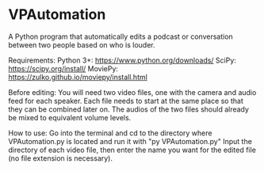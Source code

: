 # VPAutomation
A Python program that automatically edits a podcast or conversation between two people based on who is louder.

Requirements: 
Python 3+: https://www.python.org/downloads/
SciPy: https://scipy.org/install/
MoviePy: https://zulko.github.io/moviepy/install.html

Before editing:
You will need two video files, one with the camera and audio feed for each speaker.
Each file needs to start at the same place so that they can be combined later on.
The audios of the two files should already be mixed to equivalent volume levels.

How to use:
Go into the terminal and cd to the directory where VPAutomation.py is located and run it with "py VPAutomation.py"
Input the directory of each video file, then enter the name you want for the edited file (no file extension is necessary).
